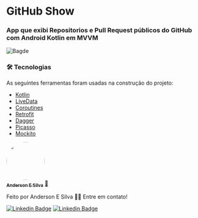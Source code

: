 # GitHub Show

### App que exibi Repositorios e Pull Request públicos do GitHub com Android Kotlin em MVVM

![Bagde](https://img.shields.io/static/v1?label=nativo&message=Android&color=<COLOR>&style=<STYLE>&logo=<LOGO>)

### 🛠 Tecnologias

As seguintes ferramentas foram usadas na construção do projeto:

- [Kotlin](https://kotlinlang.org/)
- [LiveData](https://developer.android.com/topic/libraries/architecture/livedata/)
- [Coroutines](https://developer.android.com/kotlin/coroutines/)
- [Retrofit](https://square.github.io/retrofit/)
- [Dagger](https://dagger.dev/)
- [Picasso](https://square.github.io/picasso/)
- [Mockito](https://site.mockito.org/)

<a href="https://blog.rocketseat.com.br/author/thiago/">
 <img style="border-radius: 50%;" src="https://media-exp1.licdn.com/dms/image/C4D03AQEOp9_F5mDJPg/profile-displayphoto-shrink_200_200/0/1603192433791?e=1611187200&v=beta&t=LWKJd9u-CXRXQjrVdTXmO2tOM_nRdEY4Y9S7B_P9B6A" width="100px;" alt=""/>
 <br />
 <sub><b>Anderson E Silva</b></sub></a> <a href="https://blog.rocketseat.com.br/author/thiago//" title="Rocketseat">🚀</a>


Feito por Anderson E Silva 👋🏽 Entre em contato!

[![Linkedin Badge](https://img.shields.io/badge/linkedin-%230077B5.svg?&style=for-the-badge&logo=linkedin&logoColor=white)](https://www.linkedin.com/in/andersonesilva/) [![Linkedin Badge](https://img.shields.io/badge/Microsoft%20Outlook-0078D4?logo=microsoft-outlook&logoColor=white&style=for-the-badge)](mailto:andersoneraldodasilva@live.com) 